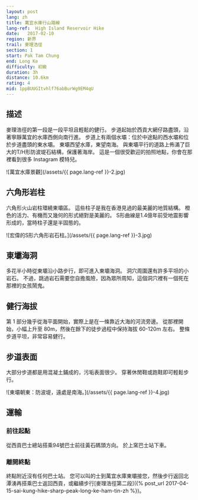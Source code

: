 ```yaml
---
layout: post
lang: zh
title: 萬宜水庫行山路線
lang-ref:  High Island Reservoir Hike
date:   2017-02-10
region: 新界
trail: 麥理浩徑
section: 1
start: Pak Tam Chung
end: Long Ke
difficulty: 初級
duration: 3h
distance: 10.6km
rating: 4
mid: 1ppBUUGItvhlf76abBurWg9EM4qU
---
```


## 描述

麥理浩徑的第一段是一段平坦且輕鬆的健行。 步道起始於西貢大網仔路盡頭，沿著寧靜萬宜的水庫西側向南行進。 步道上有兩個水壩：位於中途點的西水壩和位於步道盡頭的東水壩。 東壩西望水庫，東望南海。 與東壩平行的道路上佈滿了巨大的T/H形防波堤石結構，保護著海岸。 這是一個很受歡迎的拍照地點，你會在那裡看到很多 Instagram 模特兒。

![萬宜水庫景觀](/assets/{{ page.lang-ref }}-2.jpg)

## 六角形岩柱

六角形火山岩柱環繞東壩區。 這些柱子是我在香港見過的最美麗的地質結構。 橙色的活力、有機而又幾何的形式絕對是美麗的。 S形曲線是1.4億年前受地震影響形成的，當時柱子還是半固態的。

![宏偉的S形六角形岩石柱。](/assets/{{ page.lang-ref }}-3.jpg)

## 東壩海洞

多花半小時從東壩沿小路步行，即可進入東壩海洞。 洞穴周圍還有許多平坦的小岩石。 不過，跳過岩石需要您自擔風險，因為眾所周知，這個洞穴裡有一個死在那裡的女孩鬧鬼。

## 健行海拔

第 1 部分幾乎從海平面開始，實際上是在一條靠近大海的河流旁邊。 從那裡開始，小幅上升至 80m，然後在餘下的徒步過程中保持海拔 60-120m 左右。 整條步道平坦，非常容易健行。

## 步道表面

大部分步道都是用混凝土鋪成的，污垢表面很少。 穿著休閒鞋或跑鞋即可輕鬆步行。

![東壩朝東：防波堤，遠處是南海。](/assets/{{ page.lang-ref }}-4.jpg)

## 運輸

### 前往起點

從西貢巴士總站搭乘94號巴士前往黃石碼頭方向。 於上窯巴士站下車。

### 離開終點

終點附近沒有任何巴士站。 您可以叫的士到萬宜水庫東壩接您，然後步行返回北潭湧再搭乘巴士返回西貢，或繼續步行[麥理浩徑第二段]({% post_url 2017-04-15-sai-kung-hike-sharp-peak-long-ke-ham-tin-zh %})。

